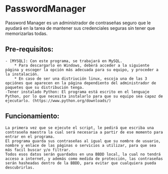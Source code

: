 # PasswordManager
 Password Manager es un administrador de contraseñas seguro que le ayudará en la tarea de mantener sus credenciales seguras sin tener que memorizarlas todas.

  ## Pre-requisitos:
    - [MYSQL]: Con este programa, se trabajará en MySQL.
        * Para descargarlo en Windows, deberá acceder a la siguiente página y escoger la opción más adecuada para su equipo, y proceder a la instalación.
        * En caso de ser una distriución linux, escoja una de las 3 opciónes que aparecen en la página dependiento del administrador de paquetes que su distribución tenga. 
    -Tener instalado Python: El programa está escrito en el lenguaje Python, por lo que necesita instalarlo para que su equipo sea capaz de ejecutarlo. (https://www.python.org/downloads/)
 ## Funcionamiento:
    La primera vez que se ejecute el script, le pedirá que escriba una contraseña maestra la cual será necesaria a partir de ese momento para entrar en el programa. 
    El programa guarda sus contraseñas al igual que su nombre de usuario, nombre y enlace de las páginas o servicios a utilizar, para que sea más facil buscar y/o filtrar.
    Todos esos datos serán guardados en una BBDD local, la cual no tendrá acceso a internet, y además como medida de protección, las contraseñas serán hasheadas dentro de la BBDD, para evitar que cualquiera pueda descubrirlas.
[MYSQL]: <https://dev.mysql.com/downloads/mysql/>